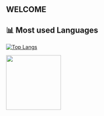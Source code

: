 
## **WELCOME**

## 📊 Most used Languages


[![Top Langs](https://github-readme-stats-git-masterrstaa-rickstaa.vercel.app/api/top-langs/?username=Metorizz&theme=dark&langs_count=10&layout=compact)](https://github.com/anuraghazra/github-readme-stats)


<img src="https://upload.wikimedia.org/wikipedia/commons/2/2f/PowerShell_5.0_icon.png" width="150">
